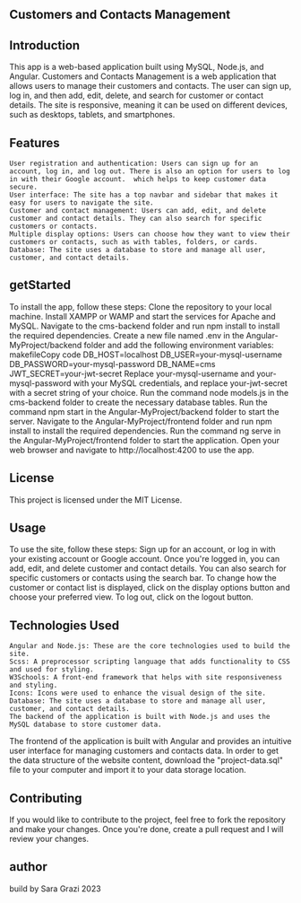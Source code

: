 ## Customers and Contacts Management

## Introduction
This app is a web-based application built using MySQL, Node.js, and Angular.
Customers and Contacts Management is a web application that allows users to manage their customers and contacts. The user can sign up, log in, and then add, edit, delete, and search for customer or contact details. The site is responsive, meaning it can be used on different devices, such as desktops, tablets, and smartphones.

## Features

    User registration and authentication: Users can sign up for an account, log in, and log out. There is also an option for users to log in with their Google account.  which helps to keep customer data secure.
    User interface: The site has a top navbar and sidebar that makes it easy for users to navigate the site.
    Customer and contact management: Users can add, edit, and delete customer and contact details. They can also search for specific customers or contacts.
    Multiple display options: Users can choose how they want to view their customers or contacts, such as with tables, folders, or cards.
    Database: The site uses a database to store and manage all user, customer, and contact details.

## getStarted

To install the app, follow these steps:
Clone the repository to your local machine.
Install XAMPP or WAMP and start the services for Apache and MySQL.
Navigate to the cms-backend folder and run npm install to install the required dependencies.
Create a new file named .env in the Angular-MyProject/backend folder and add the following environment variables:
makefileCopy code
DB_HOST=localhost DB_USER=your-mysql-username DB_PASSWORD=your-mysql-password DB_NAME=cms JWT_SECRET=your-jwt-secret 
Replace your-mysql-username and your-mysql-password with your MySQL credentials, and replace your-jwt-secret with a secret string of your choice.
Run the command node models.js in the cms-backend folder to create the necessary database tables.
Run the command npm start in the Angular-MyProject/backend folder to start the server.
Navigate to the Angular-MyProject/frontend folder and run npm install to install the required dependencies.
Run the command ng serve in the Angular-MyProject/frontend folder to start the application.
Open your web browser and navigate to http://localhost:4200 to use the app.


## License

This project is licensed under the MIT License.

## Usage
To use the site, follow these steps:
    Sign up for an account, or log in with your existing account or Google account.
    Once you're logged in, you can add, edit, and delete customer and contact details.
    You can also search for specific customers or contacts using the search bar.
    To change how the customer or contact list is displayed, click on the display options button and choose your preferred view.
    To log out, click on the logout button.

## Technologies Used

    Angular and Node.js: These are the core technologies used to build the site.
    Scss: A preprocessor scripting language that adds functionality to CSS and used for styling.
    W3Schools: A front-end framework that helps with site responsiveness and styling.
    Icons: Icons were used to enhance the visual design of the site.
    Database: The site uses a database to store and manage all user, customer, and contact details.
    The backend of the application is built with Node.js and uses the MySQL database to store customer data.
The frontend of the application is built with Angular and provides an intuitive user interface for managing customers and contacts data.
In order to get the data structure of the website content, download the "project-data.sql" file to your computer and import it to your data storage location.

## Contributing

If you would like to contribute to the project, feel free to fork the repository and make your changes. Once you're done, create a pull request and I will review your changes.


## author
build by Sara Grazi 2023